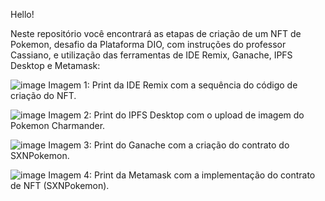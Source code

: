 Hello!

Neste repositório você encontrará  as etapas de criação de um NFT de Pokemon, desafio da Plataforma DIO, com instruções do professor Cassiano, e utilização das ferramentas de IDE Remix, Ganache, IPFS Desktop e Metamask:

![image](https://github.com/user-attachments/assets/3597ee98-3aa2-4535-bf36-2fddf172350e)
Imagem 1: Print da IDE Remix com a sequência do código de criação do NFT.

![image](https://github.com/user-attachments/assets/26db515b-3530-4e63-a9dd-2f5d9f0880e8)
Imagem 2: Print do IPFS Desktop com o upload de imagem do Pokemon Charmander.

![image](https://github.com/user-attachments/assets/9fd72a1d-3d88-4375-beaa-d179bbd74375)
Imagem 3: Print do Ganache com a criação do contrato do SXNPokemon.

![image](https://github.com/user-attachments/assets/0be5780c-3ea2-4262-8f6b-dec415bb8dfb)
Imagem 4: Print da Metamask com a implementação do contrato de NFT (SXNPokemon).





